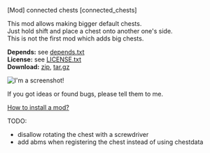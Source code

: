 [Mod] connected chests [connected_chests]

This mod allows making bigger default chests.  
Just hold shift and place a chest onto another one's side.  
This is not the first mod which adds big chests.

**Depends:** see [depends.txt](https://raw.githubusercontent.com/HybridDog/connected_chests/master/depends.txt)  
**License:** see [LICENSE.txt](https://raw.githubusercontent.com/HybridDog/connected_chests/master/LICENSE.txt)  
**Download:** [zip](https://github.com/HybridDog/connected_chests/archive/master.zip), [tar.gz](https://github.com/HybridDog/connected_chests/tarball/master)  

![I'm a screenshot!](http://wiki.minetest.net/images/d/d1/Connected_chest.png)

If you got ideas or found bugs, please tell them to me.

[How to install a mod?](http://wiki.minetest.net/Installing_Mods)


TODO:  
* disallow rotating the chest with a screwdriver
* add abms when registering the chest instead of using chestdata
